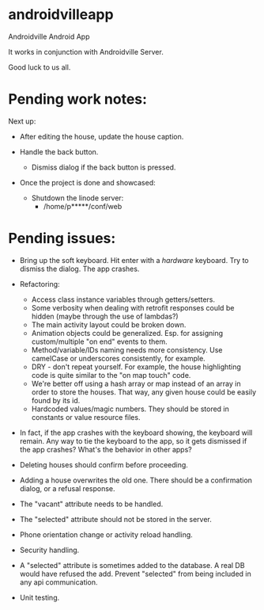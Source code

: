 # androidvilleapp
Androidville Android App

It works in conjunction with Androidville Server.

Good luck to us all.


Pending work notes:
===================

Next up:
 - After editing the house, update the house caption.

 - Handle the back button.
   - Dismiss dialog if the back button is pressed.

 - Once the project is done and showcased:
   - Shutdown the linode server:
     - /home/p*****/conf/web

Pending issues:
===============

- Bring up the soft keyboard.  Hit enter with a _hardware_ keyboard.  Try to dismiss the dialog.  The app crashes.

- Refactoring:
  - Access class instance variables through getters/setters.
  - Some verbosity when dealing with retrofit responses could be hidden (maybe through the use of lambdas?)
  - The main activity layout could be broken down.
  - Animation objects could be generalized.  Esp. for assigning custom/multiple "on end" events to them.
  - Method/variable/IDs naming needs more consistency.  Use camelCase or underscores consistently, for example.
  - DRY - don't repeat yourself.  For example, the house highlighting code is quite similar to the "on map touch" code. 
  - We're better off using a hash array or map instead of an array in order to store the houses.  That way, any given house could be easily found by its id.
  - Hardcoded values/magic numbers.  They should be stored in constants or value resource files.

- In fact, if the app crashes with the keyboard showing, the keyboard will remain.  Any way to tie the keyboard to the app, so it gets dismissed if the app crashes?  What's the behavior in other apps?

- Deleting houses should confirm before proceeding.

- Adding a house overwrites the old one.  There should be a confirmation dialog, or a refusal response.

- The "vacant" attribute needs to be handled.

- The "selected" attribute should not be stored in the server.

- Phone orientation change or activity reload handling.

- Security handling.

- A "selected" attribute is sometimes added to the database.  A real DB would have refused the add.  Prevent "selected" from being included in any api communication.

- Unit testing.
